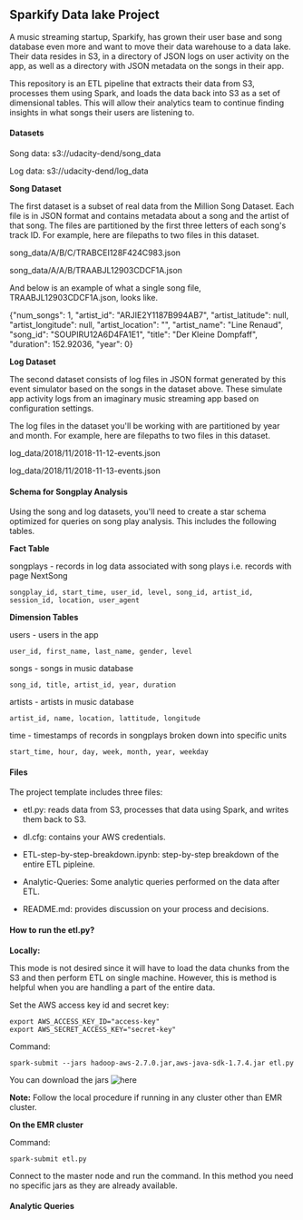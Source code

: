 ## Sparkify Data lake Project

A music streaming startup, Sparkify, has grown their user base and song database even more and want to move their data warehouse to a data lake. Their data resides in S3, in a directory of JSON logs on user activity on the app, as well as a directory with JSON metadata on the songs in their app.

This repository is an ETL pipeline that extracts their data from S3, processes them using Spark, and loads the data back into S3 as a set of dimensional tables. This will allow their analytics team to continue finding insights in what songs their users are listening to.


#### Datasets

Song data: s3://udacity-dend/song_data

Log data: s3://udacity-dend/log_data

**Song Dataset**

The first dataset is a subset of real data from the Million Song Dataset. Each file is in JSON format and contains metadata about a song and the artist of that song. The files are partitioned by the first three letters of each song's track ID. For example, here are filepaths to two files in this dataset.

song_data/A/B/C/TRABCEI128F424C983.json

song_data/A/A/B/TRAABJL12903CDCF1A.json

And below is an example of what a single song file, TRAABJL12903CDCF1A.json, looks like.

{"num_songs": 1, "artist_id": "ARJIE2Y1187B994AB7", "artist_latitude": null, "artist_longitude": null, "artist_location": "", "artist_name": "Line Renaud", "song_id": "SOUPIRU12A6D4FA1E1", "title": "Der Kleine Dompfaff", "duration": 152.92036, "year": 0}

**Log Dataset**

The second dataset consists of log files in JSON format generated by this event simulator based on the songs in the dataset above. These simulate app activity logs from an imaginary music streaming app based on configuration settings.

The log files in the dataset you'll be working with are partitioned by year and month. For example, here are filepaths to two files in this dataset.

log_data/2018/11/2018-11-12-events.json

log_data/2018/11/2018-11-13-events.json

#### Schema for Songplay Analysis

Using the song and log datasets, you'll need to create a star schema optimized for queries on song play analysis. This includes the following tables.

**Fact Table**

songplays - records in log data associated with song plays i.e. records with page NextSong

    songplay_id, start_time, user_id, level, song_id, artist_id, session_id, location, user_agent

**Dimension Tables**

users - users in the app

    user_id, first_name, last_name, gender, level

songs - songs in music database
    
    song_id, title, artist_id, year, duration

artists - artists in music database
    
    artist_id, name, location, lattitude, longitude

time - timestamps of records in songplays broken down into specific units

    start_time, hour, day, week, month, year, weekday
    
#### Files

The project template includes three files:

- etl.py: reads data from S3, processes that data using Spark, and writes them back to S3.

- dl.cfg: contains your AWS credentials.

- ETL-step-by-step-breakdown.ipynb: step-by-step breakdown of the entire ETL pipleine.

- Analytic-Queries: Some analytic queries performed on the data after ETL.

- README.md: provides discussion on your process and decisions.

#### How to run the etl.py?

**Locally:**

This mode is not desired since it will have to load the data chunks from the S3 and then perform ETL on single machine. However, this is method is helpful when you are handling a part of the entire data.

Set the AWS access key id and secret key:

    export AWS_ACCESS_KEY_ID="access-key"
    export AWS_SECRET_ACCESS_KEY="secret-key"

Command:

    spark-submit --jars hadoop-aws-2.7.0.jar,aws-java-sdk-1.7.4.jar etl.py 
    
You can download the jars ![here](https://mvnrepository.com/artifact/org.apache.hadoop/hadoop-aws/2.7.0)

**Note:** Follow the local procedure if running in any cluster other than EMR cluster.

**On the EMR cluster**

Command:

    spark-submit etl.py
    
Connect to the master node and run the command. In this method you need no specific jars as they are already available. 

#### Analytic Queries

